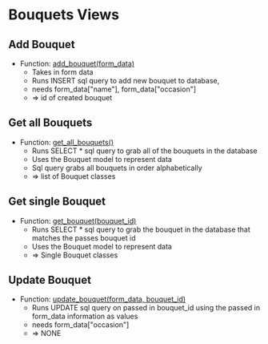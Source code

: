 # Bouquets Views

## Add Bouquet
- Function: [add_bouquet(form_data)]()
    - Takes in form data
    - Runs INSERT sql query to add new bouquet to database,
    - needs form_data["name"], form_data["occasion"]
    - => id of created bouquet
    
## Get all Bouquets
- Function: [get_all_bouquets()]()
    - Runs SELECT * sql query to grab all of the bouquets in the database
    - Uses the Bouquet model to represent data
    - Sql query grabs all bouquets in order alphabetically
    - => list of Bouquet classes
    
## Get single Bouquet 
- Function: [get_bouquet(bouquet_id)]()
    - Runs SELECT * sql query to grab the bouquet in the database that matches the passes bouquet id
    - Uses the Bouquet model to represent data
    - => Single Bouquet classes
    
## Update Bouquet
- Function: [update_bouquet(form_data, bouquet_id)]()
    - Runs UPDATE sql query on passed in bouquet_id using the passed in form_data information as values
    - needs form_data["occasion"]
    - => NONE
    
